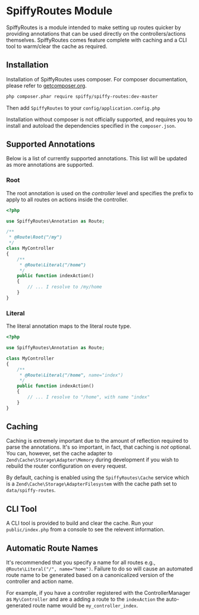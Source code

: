 # SpiffyRoutes Module

SpiffyRoutes is a module intended to make setting up routes quicker by providing annotations that can be
used directly on the controllers/actions themselves. SpiffyRoutes comes feature complete with caching and a
CLI tool to warm/clear the cache as required.

## Installation

Installation of SpiffyRoutes uses composer. For composer documentation, please refer to
[getcomposer.org](http://getcomposer.org/).

```sh
php composer.phar require spiffy/spiffy-routes:dev-master
```

Then add `SpiffyRoutes` to your `config/application.config.php`

Installation without composer is not officially supported, and requires you to install and autoload
the dependencies specified in the `composer.json`.

## Supported Annotations

Below is a list of currently supported annotations. This list will be updated as more annotations are supported.

### Root

The root annotation is used on the *controller* level and specifies the prefix to apply to all routes
on actions inside the controller.

```php
<?php

use SpiffyRoutes\Annotation as Route;

/**
 * @Route\Root("/my")
 */
class MyController
{
    /**
     * @Route\Literal("/home")
     */
    public function indexAction()
    {
        // ... I resolve to /my/home
    }
}
```

### Literal

The literal annotation maps to the literal route type.


```php
<?php

use SpiffyRoutes\Annotation as Route;

class MyController
{
    /**
     * @Route\Literal("/home", name="index")
     */
    public function indexAction()
    {
        // ... I resolve to "/home", with name "index"
    }
}
```

## Caching

Caching is extremely important due to the amount of reflection required to parse the annotations. It's so important,
in fact, that caching is *not* optional. You can, however, set the cache adapter to `Zend\Cache\Storage\Adapter\Memory`
during development if you wish to rebuild the router configuration on every request.

By default, caching is enabled using the `SpiffyRoutes\Cache` service which is a `Zend\Cache\Storage\AdapterFilesystem`
with the cache path set to `data/spiffy-routes`.

## CLI Tool

A CLI tool is provided to build and clear the cache. Run your `public/index.php` from a console to see the relevent
information.

## Automatic Route Names

It's recommended that you specify a name for all routes e.g., `@Route\Literal("/", name="home")`. Failure to do so will
cause an automated route name to be generated based on a canonicalized version of the controller and action name.

For example, if you have a controller registered with the ControllerManager as `My\Controller` and are a adding a route
to the `indexAction` the auto-generated route name would be `my_controller_index`.
